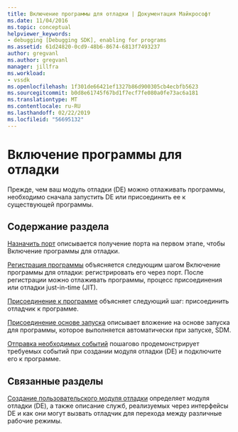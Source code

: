```yaml
---
title: Включение программы для отладки | Документация Майкрософт
ms.date: 11/04/2016
ms.topic: conceptual
helpviewer_keywords:
- debugging [Debugging SDK], enabling for programs
ms.assetid: 61d24820-0cd9-48b6-8674-6813f7493237
author: gregvanl
ms.author: gregvanl
manager: jillfra
ms.workload:
- vssdk
ms.openlocfilehash: 1f301de66421ef1327b86d900305cb4ecbfb5623
ms.sourcegitcommit: b0d8e61745f67bd1f7ecf7fe080a0fe73ac6a181
ms.translationtype: MT
ms.contentlocale: ru-RU
ms.lasthandoff: 02/22/2019
ms.locfileid: "56695132"
---
```

# <a name="enable-a-program-to-be-debugged"></a>Включение программы для отладки
Прежде, чем ваш модуль отладки (DE) можно отлаживать программы, необходимо сначала запустить DE или присоединить ее к существующей программы.

## <a name="in-this-section"></a>Содержание раздела
 [Назначить порт](../../extensibility/debugger/getting-a-port.md) описывается получение порта на первом этапе, чтобы Включение программы для отладки.

 [Регистрация программы](../../extensibility/debugger/registering-the-program.md) объясняется следующим шагом Включение программы для отладки: регистрировать его через порт. После регистрации можно отлаживать программы, процесс присоединения или отладки just-in-time (JIT).

 [Присоединение к программе](../../extensibility/debugger/attaching-to-the-program.md) объясняет следующий шаг: присоединить отладчик к программе.

 [Присоединение основе запуска](../../extensibility/debugger/launch-based-attachment.md) описывает вложение на основе запуска для программы, которое выполняется автоматически при запуске, SDM.

 [Отправка необходимых событий](../../extensibility/debugger/sending-the-required-events.md) пошагово продемонстрирует требуемых событий при создании модуля отладки (DE) и подключите его к программе.

## <a name="related-sections"></a>Связанные разделы
 [Создание пользовательского модуля отладки](../../extensibility/debugger/creating-a-custom-debug-engine.md) определяет модуля отладки (DE), а также описание служб, реализуемых через интерфейсы DE и как они могут вызвать отладчик для перехода между различные рабочие режимы.